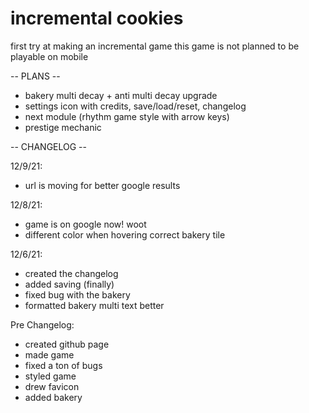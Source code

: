 # incremental cookies
first try at making an incremental game
this game is not planned to be playable on mobile

-- PLANS --

- bakery multi decay + anti multi decay upgrade
- settings icon with credits, save/load/reset, changelog
- next module (rhythm game style with arrow keys)
- prestige mechanic

-- CHANGELOG --

12/9/21:
- url is moving for better google results

12/8/21:
- game is on google now! woot
- different color when hovering correct bakery tile

12/6/21: 
- created the changelog 
- added saving (finally) 
- fixed bug with the bakery 
- formatted bakery multi text better

Pre Changelog:
- created github page
- made game
- fixed a ton of bugs
- styled game
- drew favicon
- added bakery
